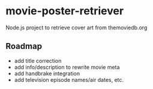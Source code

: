 # movie-poster-retriever
Node.js project to retrieve cover art from themoviedb.org 

Roadmap
-------
- add title correction
- add info/description to rewrite movie meta
- add handbrake integration
- add television episode names/air dates, etc.
